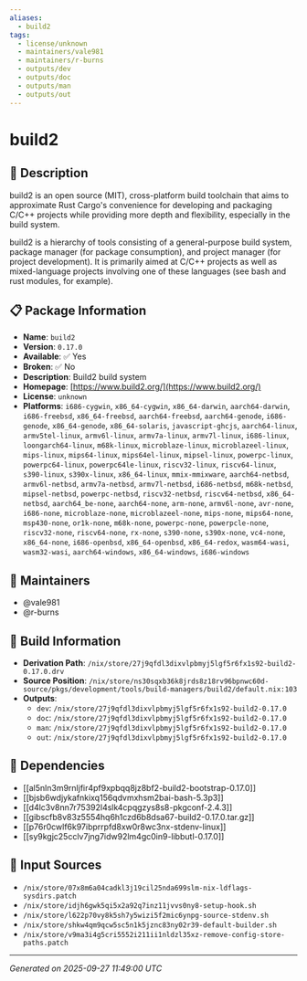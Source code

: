 ```yaml
---
aliases:
  - build2
tags:
  - license/unknown
  - maintainers/vale981
  - maintainers/r-burns
  - outputs/dev
  - outputs/doc
  - outputs/man
  - outputs/out
---
```


# build2

## 📝 Description

build2 is an open source (MIT), cross-platform build toolchain
that aims to approximate Rust Cargo's convenience for developing
and packaging C/C++ projects while providing more depth and
flexibility, especially in the build system.

build2 is a hierarchy of tools consisting of a general-purpose
build system, package manager (for package consumption), and
project manager (for project development). It is primarily aimed
at C/C++ projects as well as mixed-language projects involving
one of these languages (see bash and rust modules, for example).


## 📋 Package Information

- **Name**: `build2`
- **Version**: `0.17.0`
- **Available**: ✅ Yes
- **Broken**: ✅ No
- **Description**: Build2 build system
- **Homepage**: [https://www.build2.org/](https://www.build2.org/)
- **License**: `unknown`
- **Platforms**: `i686-cygwin`, `x86_64-cygwin`, `x86_64-darwin`, `aarch64-darwin`, `i686-freebsd`, `x86_64-freebsd`, `aarch64-freebsd`, `aarch64-genode`, `i686-genode`, `x86_64-genode`, `x86_64-solaris`, `javascript-ghcjs`, `aarch64-linux`, `armv5tel-linux`, `armv6l-linux`, `armv7a-linux`, `armv7l-linux`, `i686-linux`, `loongarch64-linux`, `m68k-linux`, `microblaze-linux`, `microblazeel-linux`, `mips-linux`, `mips64-linux`, `mips64el-linux`, `mipsel-linux`, `powerpc-linux`, `powerpc64-linux`, `powerpc64le-linux`, `riscv32-linux`, `riscv64-linux`, `s390-linux`, `s390x-linux`, `x86_64-linux`, `mmix-mmixware`, `aarch64-netbsd`, `armv6l-netbsd`, `armv7a-netbsd`, `armv7l-netbsd`, `i686-netbsd`, `m68k-netbsd`, `mipsel-netbsd`, `powerpc-netbsd`, `riscv32-netbsd`, `riscv64-netbsd`, `x86_64-netbsd`, `aarch64_be-none`, `aarch64-none`, `arm-none`, `armv6l-none`, `avr-none`, `i686-none`, `microblaze-none`, `microblazeel-none`, `mips-none`, `mips64-none`, `msp430-none`, `or1k-none`, `m68k-none`, `powerpc-none`, `powerpcle-none`, `riscv32-none`, `riscv64-none`, `rx-none`, `s390-none`, `s390x-none`, `vc4-none`, `x86_64-none`, `i686-openbsd`, `x86_64-openbsd`, `x86_64-redox`, `wasm64-wasi`, `wasm32-wasi`, `aarch64-windows`, `x86_64-windows`, `i686-windows`
## 👥 Maintainers

- @vale981
- @r-burns


## 🔧 Build Information

- **Derivation Path**: `/nix/store/27j9qfdl3dixvlpbmyj5lgf5r6fx1s92-build2-0.17.0.drv`
- **Source Position**: `/nix/store/ns30sqxb36k8jrds8z18rv96bpnwc60d-source/pkgs/development/tools/build-managers/build2/default.nix:103`
- **Outputs**:
  - `dev`:  `/nix/store/27j9qfdl3dixvlpbmyj5lgf5r6fx1s92-build2-0.17.0`
  - `doc`:  `/nix/store/27j9qfdl3dixvlpbmyj5lgf5r6fx1s92-build2-0.17.0`
  - `man`:  `/nix/store/27j9qfdl3dixvlpbmyj5lgf5r6fx1s92-build2-0.17.0`
  - `out`:  `/nix/store/27j9qfdl3dixvlpbmyj5lgf5r6fx1s92-build2-0.17.0`

## 🔗 Dependencies

- [[al5nln3m9rnljfir4pf9xpbqq8jz8bf2-build2-bootstrap-0.17.0]]
- [[bjsb6wdjykafnkixq156qdvmxhsm2bai-bash-5.3p3]]
- [[d4lc3v8nn7r75392l4slk4cpqgzys8s8-pkgconf-2.4.3]]
- [[gibscfb8v83z5554hq6h1czd6b8dsa67-build2-0.17.0.tar.gz]]
- [[p76r0cwlf6k97ibprrpfd8xw0r8wc3nx-stdenv-linux]]
- [[sy9kgjc25cclv7jng7idw92lm4gc0in9-libbutl-0.17.0]]

## 📁 Input Sources

- `/nix/store/07x8m6a04cadkl3j19cil25nda699slm-nix-ldflags-sysdirs.patch`
- `/nix/store/idjh6gwk5qi5x2a92q7inz11jvvs0ny8-setup-hook.sh`
- `/nix/store/l622p70vy8k5sh7y5wizi5f2mic6ynpg-source-stdenv.sh`
- `/nix/store/shkw4qm9qcw5sc5n1k5jznc83ny02r39-default-builder.sh`
- `/nix/store/v9ma3i4g5cri5552i211ii1nldzl35xz-remove-config-store-paths.patch`

---
*Generated on 2025-09-27 11:49:00 UTC*
